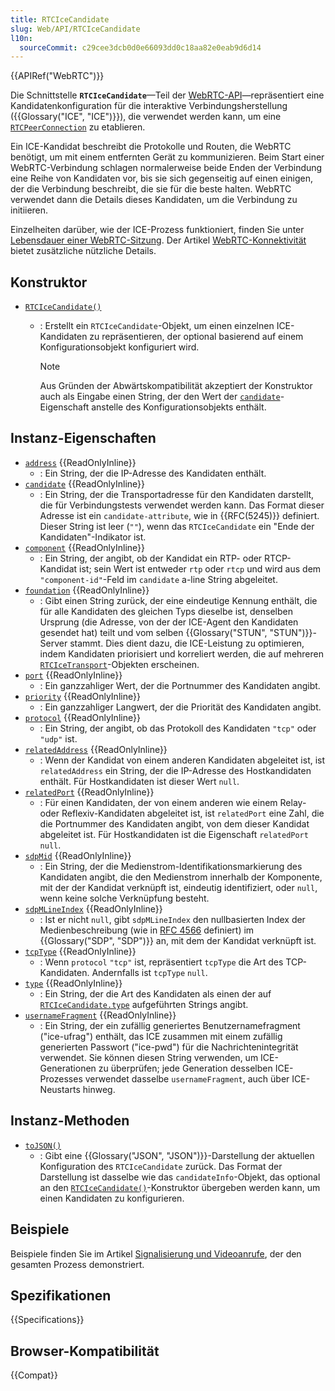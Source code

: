 ```yaml
---
title: RTCIceCandidate
slug: Web/API/RTCIceCandidate
l10n:
  sourceCommit: c29cee3dcb0d0e66093dd0c18aa82e0eab9d6d14
---
```


{{APIRef("WebRTC")}}

Die Schnittstelle **`RTCIceCandidate`**—Teil der [WebRTC-API](/de/docs/Web/API/WebRTC_API)—repräsentiert eine Kandidatenkonfiguration für die interaktive Verbindungsherstellung ({{Glossary("ICE", "ICE")}}), die verwendet werden kann, um eine [`RTCPeerConnection`](/de/docs/Web/API/RTCPeerConnection) zu etablieren.

Ein ICE-Kandidat beschreibt die Protokolle und Routen, die WebRTC benötigt, um mit einem entfernten Gerät zu kommunizieren. Beim Start einer WebRTC-Verbindung schlagen normalerweise beide Enden der Verbindung eine Reihe von Kandidaten vor, bis sie sich gegenseitig auf einen einigen, der die Verbindung beschreibt, die sie für die beste halten. WebRTC verwendet dann die Details dieses Kandidaten, um die Verbindung zu initiieren.

Einzelheiten darüber, wie der ICE-Prozess funktioniert, finden Sie unter [Lebensdauer einer WebRTC-Sitzung](/de/docs/Web/API/WebRTC_API/Session_lifetime). Der Artikel [WebRTC-Konnektivität](/de/docs/Web/API/WebRTC_API/Connectivity) bietet zusätzliche nützliche Details.

## Konstruktor

- [`RTCIceCandidate()`](/de/docs/Web/API/RTCIceCandidate/RTCIceCandidate)

  - : Erstellt ein `RTCIceCandidate`-Objekt, um einen einzelnen ICE-Kandidaten zu repräsentieren, der optional basierend auf einem Konfigurationsobjekt konfiguriert wird.

    > [!NOTE]
    > Aus Gründen der Abwärtskompatibilität akzeptiert der Konstruktor auch als Eingabe einen String, der den Wert der [`candidate`](/de/docs/Web/API/RTCIceCandidate/candidate)-Eigenschaft anstelle des Konfigurationsobjekts enthält.

## Instanz-Eigenschaften

- [`address`](/de/docs/Web/API/RTCIceCandidate/address) {{ReadOnlyInline}}
  - : Ein String, der die IP-Adresse des Kandidaten enthält.
- [`candidate`](/de/docs/Web/API/RTCIceCandidate/candidate) {{ReadOnlyInline}}
  - : Ein String, der die Transportadresse für den Kandidaten darstellt, die für Verbindungstests verwendet werden kann. Das Format dieser Adresse ist ein `candidate-attribute`, wie in {{RFC(5245)}} definiert. Dieser String ist leer (`""`), wenn das `RTCIceCandidate` ein "Ende der Kandidaten"-Indikator ist.
- [`component`](/de/docs/Web/API/RTCIceCandidate/component) {{ReadOnlyInline}}
  - : Ein String, der angibt, ob der Kandidat ein RTP- oder RTCP-Kandidat ist; sein Wert ist entweder `rtp` oder `rtcp` und wird aus dem `"component-id"`-Feld im `candidate` a-line String abgeleitet.
- [`foundation`](/de/docs/Web/API/RTCIceCandidate/foundation) {{ReadOnlyInline}}
  - : Gibt einen String zurück, der eine eindeutige Kennung enthält, die für alle Kandidaten des gleichen Typs dieselbe ist, denselben Ursprung (die Adresse, von der der ICE-Agent den Kandidaten gesendet hat) teilt und vom selben {{Glossary("STUN", "STUN")}}-Server stammt. Dies dient dazu, die ICE-Leistung zu optimieren, indem Kandidaten priorisiert und korreliert werden, die auf mehreren [`RTCIceTransport`](/de/docs/Web/API/RTCIceTransport)-Objekten erscheinen.
- [`port`](/de/docs/Web/API/RTCIceCandidate/port) {{ReadOnlyInline}}
  - : Ein ganzzahliger Wert, der die Portnummer des Kandidaten angibt.
- [`priority`](/de/docs/Web/API/RTCIceCandidate/priority) {{ReadOnlyInline}}
  - : Ein ganzzahliger Langwert, der die Priorität des Kandidaten angibt.
- [`protocol`](/de/docs/Web/API/RTCIceCandidate/protocol) {{ReadOnlyInline}}
  - : Ein String, der angibt, ob das Protokoll des Kandidaten `"tcp"` oder `"udp"` ist.
- [`relatedAddress`](/de/docs/Web/API/RTCIceCandidate/relatedAddress) {{ReadOnlyInline}}
  - : Wenn der Kandidat von einem anderen Kandidaten abgeleitet ist, ist `relatedAddress` ein String, der die IP-Adresse des Hostkandidaten enthält. Für Hostkandidaten ist dieser Wert `null`.
- [`relatedPort`](/de/docs/Web/API/RTCIceCandidate/relatedPort) {{ReadOnlyInline}}
  - : Für einen Kandidaten, der von einem anderen wie einem Relay- oder Reflexiv-Kandidaten abgeleitet ist, ist `relatedPort` eine Zahl, die die Portnummer des Kandidaten angibt, von dem dieser Kandidat abgeleitet ist. Für Hostkandidaten ist die Eigenschaft `relatedPort` `null`.
- [`sdpMid`](/de/docs/Web/API/RTCIceCandidate/sdpMid) {{ReadOnlyInline}}
  - : Ein String, der die Medienstrom-Identifikationsmarkierung des Kandidaten angibt, die den Medienstrom innerhalb der Komponente, mit der der Kandidat verknüpft ist, eindeutig identifiziert, oder `null`, wenn keine solche Verknüpfung besteht.
- [`sdpMLineIndex`](/de/docs/Web/API/RTCIceCandidate/sdpMLineIndex) {{ReadOnlyInline}}
  - : Ist er nicht `null`, gibt `sdpMLineIndex` den nullbasierten Index der Medienbeschreibung (wie in [RFC 4566](https://datatracker.ietf.org/doc/html/rfc4566) definiert) im {{Glossary("SDP", "SDP")}} an, mit dem der Kandidat verknüpft ist.
- [`tcpType`](/de/docs/Web/API/RTCIceCandidate/tcpType) {{ReadOnlyInline}}
  - : Wenn `protocol` `"tcp"` ist, repräsentiert `tcpType` die Art des TCP-Kandidaten. Andernfalls ist `tcpType` `null`.
- [`type`](/de/docs/Web/API/RTCIceCandidate/type) {{ReadOnlyInline}}
  - : Ein String, der die Art des Kandidaten als einen der auf [`RTCIceCandidate.type`](/de/docs/Web/API/RTCIceCandidate/type#value) aufgeführten Strings angibt.
- [`usernameFragment`](/de/docs/Web/API/RTCIceCandidate/usernameFragment) {{ReadOnlyInline}}
  - : Ein String, der ein zufällig generiertes Benutzernamefragment ("ice-ufrag") enthält, das ICE zusammen mit einem zufällig generierten Passwort ("ice-pwd") für die Nachrichtenintegrität verwendet. Sie können diesen String verwenden, um ICE-Generationen zu überprüfen; jede Generation desselben ICE-Prozesses verwendet dasselbe `usernameFragment`, auch über ICE-Neustarts hinweg.

## Instanz-Methoden

- [`toJSON()`](/de/docs/Web/API/RTCIceCandidate/toJSON)
  - : Gibt eine {{Glossary("JSON", "JSON")}}-Darstellung der aktuellen Konfiguration des `RTCIceCandidate` zurück.
    Das Format der Darstellung ist dasselbe wie das `candidateInfo`-Objekt, das optional an den [`RTCIceCandidate()`](/de/docs/Web/API/RTCIceCandidate/RTCIceCandidate)-Konstruktor übergeben werden kann, um einen Kandidaten zu konfigurieren.

## Beispiele

Beispiele finden Sie im Artikel [Signalisierung und Videoanrufe](/de/docs/Web/API/WebRTC_API/Signaling_and_video_calling), der den gesamten Prozess demonstriert.

## Spezifikationen

{{Specifications}}

## Browser-Kompatibilität

{{Compat}}

